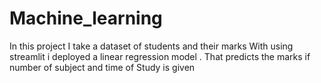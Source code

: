 # Machine_learning
In this project
I take a dataset of students and their marks 
With using streamlit i deployed a linear regression model
. That predicts the marks if number of subject and time of
Study is given 
